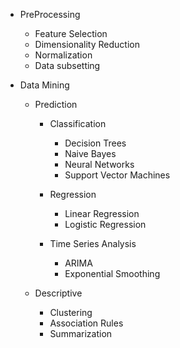 - PreProcessing

  - Feature Selection
  - Dimensionality Reduction
  - Normalization
  - Data subsetting

- Data Mining

  - Prediction

    - Classification

      - Decision Trees
      - Naive Bayes
      - Neural Networks
      - Support Vector Machines

    - Regression

      - Linear Regression
      - Logistic Regression

    - Time Series Analysis

      - ARIMA
      - Exponential Smoothing

  - Descriptive
    - Clustering
    - Association Rules
    - Summarization
